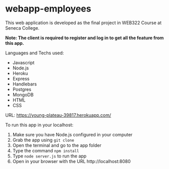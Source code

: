 # webapp-employees

This web application is developed as the final project in WEB322 Course at Seneca College.

**Note: The client is required to register and log in to get all the feature from this app.**

Languages and Techs used: 
  * Javascript
  * Node.js
  * Heroku
  * Express
  * Handlebars
  * Postgres
  * MongoDB
  * HTML
  * CSS
  
 URL: https://young-plateau-39817.herokuapp.com/
 
 To run this app in your localhost:
 1. Make sure you have Node.js configured in your computer
 2. Grab the app using `git clone`
 3. Open the terminal and go to the app folder
 4. Type the command `npm install`
 5. Type `node server.js` to run the app
 6. Open in your browser with the URL http://localhost:8080
